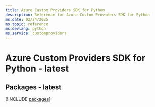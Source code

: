 ```yaml
---
title: Azure Custom Providers SDK for Python
description: Reference for Azure Custom Providers SDK for Python
ms.date: 02/24/2025
ms.topic: reference
ms.devlang: python
ms.service: customproviders
---
```

# Azure Custom Providers SDK for Python - latest
## Packages - latest
[!INCLUDE [packages](custom-providers-index.md)]